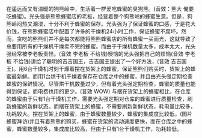 在遥远而又有温暖的狗熊岭中，生活着一群爱吃蜂蜜的臭狗熊。(音效：熊大 俺要吃蜂蜜)。光头强是熊熊蜂蜜店的老板，经营着整个狗熊岭的蜂蜜生意。但是，狗熊岭闷热又潮湿，十分不利于蜂蜜的保存。光头强为了保证蜂蜜的口感，于是花大价钱，在熊熊蜂蜜店中配置了许多的干燥机24小时工作，保证蜂蜜不腐坏。然而，贪吃的熊熊们并不是每次都能将熊熊蜂蜜店的所有蜂蜜一买而光，这就导致了总要用所有的干燥机干燥卖不完的蜂蜜。而由于干燥机数量太多，成本太大，光头强经常被李老板责怪。(音效 李老板 不给钱)懊恼的光头强把自己的烦恼(音效 李老板 不给钱)讲给了聪明的吉吉国王，吉吉国王提出了一个好方法，(音效 吉吉国王)。用6台干燥机时刻干燥着摆在货架上的蜂蜜，保证熊熊们购买时，货架上的蜂蜜最新鲜。而用1台烘干机干燥着保存在仓库之中的蜂蜜，并且由光头强定期检查蜂蜜的保鲜情况。尽管烘干机数量过少，但有着光头强定期检查，蜂蜜的质量也能得到保证，而电费也用的更少。(音效 WOW) 与摆在货架上的蜂蜜相比，在仓库的蜂蜜由于只有1台干燥机工作，需要光头强定期对仓库的蜂蜜进行质量检查，刷新蜂蜜的新鲜状态。而摆在货架上的蜂蜜，不需要刷新新鲜状态，耗电量比较多，功耗较大。摆在货架上的蜂蜜，由于蜂蜜数量较少，蜂蜜的集成度比较低，(图片 蜂蜜拜访)并且有着熊熊的购买，蜂蜜在货架的流动速度更快，而在仓库之中的蜂蜜，蜂蜜数量较多，集成度比较高，但由于只有1台干燥机工作，功耗较低。
